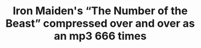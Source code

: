 ---
ee_id: '13'
site: '1'
type: '2'
long_id: 2004-004 Iron Maiden's “The Number of the Beast” compressed over and over
  as an mp3 666 times
url: 2004-004-iron-maidens-number-of-the-beast-compressed-over-and-over
title: Iron Maiden's “The Number of the Beast” compressed over and over as an mp3
  666 times
year: '2004'
medium: mp3
commission:
dims:
pitch: "​Iron Maiden’s “The Number of the Beast” compressed over and over as an mp3
  666 times. Click on the mp3 below to listen!"
ps: ​If you have ever wondered what Iron Maiden’s “The Number of the Beast” would
  sound like compressed over and over as an mp3 666 times…here’s your chance..and
  if u r wondering, YES it does lose quality each time it is compressed. ……..ps –
  If u like this project, don’t forget to study up on your old school and check out
  Alvin Lucier’s <a title="" href="http://www.lovely.com/titles/cd1013.html">I am
  Sitting in a Room</a>.
live_url:
related: |-
  [18] [2004-010-total-asshole-compression] 2004-010 T.A.C. - Total Asshole Compression
  [43] [2007-007-on-c] 2007-007 On C
  [189] [2004-025-total-asshole-compression] 2004-025 Total Asshole Compression
youtube:
imgs: 666-2004-004-screenshot-1-database-ih.jpg
subheading:
display_year: '2004'
download: Cory-Arcangel-666.mp3
add_credit:
add_credits:
related_code: https://github.com/coryarcangel/666
layout: things-i-made
---
